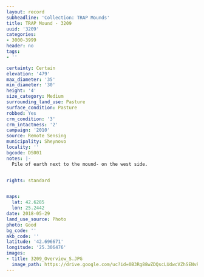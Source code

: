 ```yaml
---
layout: record
subheadline: 'Collection: TRAP Mounds'
title: TRAP Mound - 3209
uuid: '3209'
categories:
- 3000-3999
header: no
tags:
- ''

certainty: Certain
elevation: '479'
max_diameter: '35'
min_diameter: '30'
height: '4'
size_category: Medium
surrounding_land_use: Pasture
surface_condition: Pasture
robbed: Yes
crm_condition: '3'
crm_intactness: '2'
campaign: '2010'
source: Remote Sensing
municipality: Sheynovo
locality: ''
bgcode: DS001
notes: |-
  Pile of earth next to the mound- on the west side.


rights: standard


maps:
  lat: 42.6285
  lon: 25.2442
date: 2018-05-29
land_use_source: Photo
photo: Good
bg_code: ''
akb_code: ''
latitude: '42.696671'
longitude: '25.306476'
images:
- title: 3209_Overview_S.JPG
  image_path: https://drive.google.com/uc?id=0B3Rg88wZDQscLUdwcVZhSENvRTg
---
```

